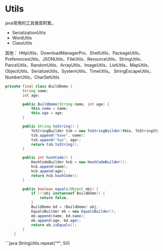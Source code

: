 # Utils

java常用的工具类库积累。

* SerializationUtils
* WordUtils
* ClassUtils

其他： HttpUtils、DownloadManagerPro、ShellUtils、PackageUtils、PreferencesUtils、JSONUtils、FileUtils、ResourceUtils、StringUtils、ParcelUtils、RandomUtils、ArrayUtils、ImageUtils、ListUtils、MapUtils、ObjectUtils、SerializeUtils、SystemUtils、TimeUtils。 StringEscapeUtils，NumberUtils，CharSetUtils

```java
private final class BuildDemo {    
        String name;    
        int age;    

        public BuildDemo(String name, int age) {    
            this.name = name;    
            this.age = age;    
        }    

        public String toString() {    
            ToStringBuilder tsb = new ToStringBuilder(this, ToStringStyle.MULTI_LINE_STYLE);    
            tsb.append("Name", name);    
            tsb.append("Age", age);    
            return tsb.toString();    
        }    

        public int hashCode() {    
            HashCodeBuilder hcb = new HashCodeBuilder();    
            hcb.append(name);    
            hcb.append(age);    
            return hcb.hashCode();    
        }    

        public boolean equals(Object obj) {    
            if (!(obj instanceof BuildDemo)) {    
                return false;    
            }    
            BuildDemo bd = (BuildDemo) obj;    
            EqualsBuilder eb = new EqualsBuilder();    
            eb.append(name, bd.name);    
            eb.append(age, bd.age);    
            return eb.isEquals();    
        }    
    }
```

\`\`\`java StringUtils.repeat\("\*", 50\)

